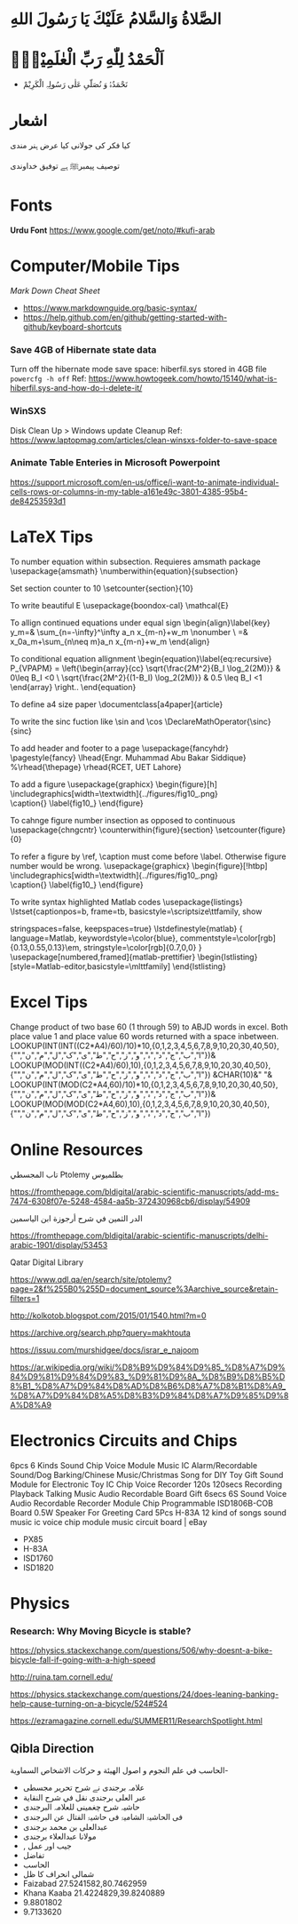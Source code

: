 # الصَّلاةُ وَالسَّلامُ عَلَيْكَ يَا رَسُولَ اللهِ

#  اَلْحَمْدُ لِلّٰهِ رَبِّ الْعٰلَمِیْنَۙ
- نَحْمَدُہُ وَ نُصَلّیِ عَلٰی رَسُولِہِ الْکَرِیْمْ 

# اشعار

کیا فکر کی جولانی کیا عرض ہنر مندی 

توصیف پیمبرﷺ ہے توفیق خداوندی 

# Fonts

**Urdu Font** https://www.google.com/get/noto/#kufi-arab

# Computer/Mobile Tips
*Mark Down Cheat Sheet*
- https://www.markdownguide.org/basic-syntax/
- https://help.github.com/en/github/getting-started-with-github/keyboard-shortcuts
### Save 4GB of Hibernate state data
Turn off the hibernate mode
save space: hiberfil.sys stored in 4GB file
`powercfg -h off`
Ref: https://www.howtogeek.com/howto/15140/what-is-hiberfil.sys-and-how-do-i-delete-it/

### WinSXS
Disk Clean Up > Windows update Cleanup 
Ref: https://www.laptopmag.com/articles/clean-winsxs-folder-to-save-space

### Animate Table Enteries in Microsoft Powerpoint
https://support.microsoft.com/en-us/office/i-want-to-animate-individual-cells-rows-or-columns-in-my-table-a161e49c-3801-4385-95b4-de84253593d1

# LaTeX Tips
To number equation within subsection. Requieres amsmath package
	\usepackage{amsmath}
	\numberwithin{equation}{subsection}

Set section counter to 10
\setcounter{section}{10}

To write beautiful E
\usepackage{boondox-cal}
\mathcal{E}

To allign continued equations under equal sign
\begin{align}\label{key}
y_m=& \sum_{n=-\infty}^\infty a_n x_{m-n}+w_m \nonumber \\
=& x_0a_m+\sum_{n\neq m}a_n x_{m-n}+w_m
\end{align}

To conditional equation allignment
\begin{equation}\label{eq:recursive}
    P_{VPAPM} = \left\{\begin{array}{cc}
    \sqrt{\frac{2M^2}{B_I \log_2(2M)}} & 0\leq B_I <0  \\
	\sqrt{\frac{2M^2}{(1-B_I) \log_2(2M)}} & 0.5 \leq B_I <1
\end{array}   \right..
\end{equation}

To define a4 size paper
\documentclass[a4paper]{article}

To write the sinc fuction like \sin and \cos
\DeclareMathOperator{\sinc}{sinc}

To add header and footer to a page
\usepackage{fancyhdr}
\pagestyle{fancy}
\lhead{Engr. Muhammad Abu Bakar Siddique}
%\rhead{\thepage}
\rhead{RCET, UET Lahore}

To add a figure
\usepackage{graphicx}
\begin{figure}[h] 
	\includegraphics[width=\textwidth]{../figures/fig10_.png}	
	\caption{}
	\label{fig10_}
\end{figure}

To cahnge figure number insection as opposed to continuous
\usepackage{chngcntr}
\counterwithin{figure}{section}
\setcounter{figure}{0}


To refer a figure by \ref, \caption must come before \label. Otherwise figure number would be wrong.
\usepackage{graphicx}
\begin{figure}[!htbp]
	\includegraphics[width=\textwidth]{../figures/fig10_.png}	
	\caption{}
	\label{fig10_}
\end{figure}

To write syntax highlighted Matlab codes
\usepackage{listings}
\lstset{captionpos=b,
        frame=tb,
        basicstyle=\scriptsize\ttfamily,
        show 

stringspaces=false,
        keepspaces=true}
\lstdefinestyle{matlab} {
        language=Matlab,
        keywordstyle=\color{blue},
        commentstyle=\color[rgb]{0.13,0.55,0.13}\em,
        stringstyle=\color[rgb]{0.7,0,0} }
\usepackage[numbered,framed]{matlab-prettifier}
\begin{lstlisting}[style=Matlab-editor,basicstyle=\mlttfamily]
\end{lstlisting}

# Excel Tips
Change product of two base 60 (1 through 59) to ABJD words in excel. Both place value 1 and place value 60 words returned with a space inbetween.
LOOKUP(INT(INT((C$2*$A4)/60)/10)*10,{0,1,2,3,4,5,6,7,8,9,10,20,30,40,50},{"","ا","ب","ج","د","ہ","و","ز","ح","ط","ی","ک","ل","م","ن"})& LOOKUP(MOD(INT((C$2*$A4)/60),10),{0,1,2,3,4,5,6,7,8,9,10,20,30,40,50},{"","ا","ب","ج","د","ہ","و","ز","ح","ط","ی","ک","ل","م","ن"}) &CHAR(10)&"    "& LOOKUP(INT(MOD(C$2*$A4,60)/10)*10,{0,1,2,3,4,5,6,7,8,9,10,20,30,40,50},{"","ا","ب","ج","د","ہ","و","ز","ح","ط","ی","ک","ل","م","ن"})& LOOKUP(MOD(MOD(C$2*$A4,60),10),{0,1,2,3,4,5,6,7,8,9,10,20,30,40,50},{"","ا","ب","ج","د","ہ","و","ز","ح","ط","ی","ک","ل","م","ن"})

# Online Resources
تاب المجسطي Ptolemy بطلميوس

https://fromthepage.com/bldigital/arabic-scientific-manuscripts/add-ms-7474-6308f07e-5248-4584-aa5b-372430968cb6/display/54909

الدر الثمين في شرح أرجوزة ابن الياسمين

https://fromthepage.com/bldigital/arabic-scientific-manuscripts/delhi-arabic-1901/display/53453

Qatar Digital Library

https://www.qdl.qa/en/search/site/ptolemy?page=2&f%255B0%255D=document_source%3Aarchive_source&retain-filters=1

http://kolkotob.blogspot.com/2015/01/1540.html?m=0

https://archive.org/search.php?query=makhtouta

https://issuu.com/murshidgee/docs/israr_e_najoom

https://ar.wikipedia.org/wiki/%D8%B9%D9%84%D9%85_%D8%A7%D9%84%D9%81%D9%84%D9%83_%D9%81%D9%8A_%D8%B9%D8%B5%D8%B1_%D8%A7%D9%84%D8%AD%D8%B6%D8%A7%D8%B1%D8%A9_%D8%A7%D9%84%D8%A5%D8%B3%D9%84%D8%A7%D9%85%D9%8A%D8%A9


# Electronics Circuits and Chips
6pcs 6 Kinds Sound Chip Voice Module Music IC Alarm/Recordable Sound/Dog Barking/Chinese Music/Christmas Song for DIY Toy Gift
Sound Module for Electronic Toy IC Chip Voice Recorder 120s 120secs Recording Playback Talking Music Audio Recordable Board Gift
6secs 6S Sound Voice Audio Recordable Recorder Module Chip Programmable ISD1806B-COB Board 0.5W Speaker For Greeting Card
5Pcs H-83A 12 kind of songs sound music ic voice chip module music circuit board | eBay
- PX85
- H-83A
- ISD1760
- ISD1820

# Physics
### Research: Why Moving Bicycle is stable?
https://physics.stackexchange.com/questions/506/why-doesnt-a-bike-bicycle-fall-if-going-with-a-high-speed

http://ruina.tam.cornell.edu/

https://physics.stackexchange.com/questions/24/does-leaning-banking-help-cause-turning-on-a-bicycle/524#524

https://ezramagazine.cornell.edu/SUMMER11/ResearchSpotlight.html

## Qibla Direction
الحاسب في علم النجوم و اصول الهيئة و حركات الاشخاص السماوية- 
 
- علامہ برجندی نے شرح تحریر مجسطی
- عبر العلى برجندی نقل في شرح النقاية
- حاشیہ شرح چغمینی للعلامہ البرجندی
- فی الحاشیۃ الشامیۃ فی حاشیۃ الفتال عن البرجندی 
- عبدالعلی بن محمد برجندی
- مولانا عبدالعلاء برجندی
 - , جیب اور عمل
 - تفاضل
-  الحاسب
 - شمالی انحراف کا ظل
 - Faizabad 27.5241582,80.7462959
 - Khana Kaaba 21.4224829,39.8240889
 - 9.8801802
 - 9.7133620

